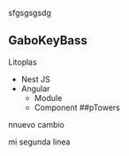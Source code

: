 sfgsgsgsdg
## GaboKeyBass
Litoplas

- Nest JS
- Angular
  - Module
  - Component
##pTowers

nnuevo cambio


mi segunda linea